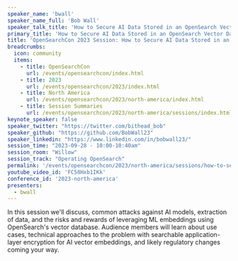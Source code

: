 ```yaml
---
speaker_name: 'bwall'
speaker_name_full: 'Bob Wall'
speaker_talk_title: 'How to Secure AI Data Stored in an OpenSearch Vector Database'
primary_title: 'How to Secure AI Data Stored in an OpenSearch Vector Database'
title: 'OpenSearchCon 2023 Session: How to Secure AI Data Stored in an OpenSearch Vector Database'
breadcrumbs:
  icon: community
  items:
    - title: OpenSearchCon
      url: /events/opensearchcon/index.html
    - title: 2023
      url: /events/opensearchcon/2023/index.html
    - title: North America
      url: /events/opensearchcon/2023/north-america/index.html
    - title: Session Summaries
      url: /events/opensearchcon/2023/north-america/sessions/index.html
keynote_speaker: false
speaker_twitter: "https://twitter.com/bithead_bob"
speaker_github: "https://github.com/BobWall23"
speaker_linkedin: "https://www.linkedin.com/in/bobwall23/"
session_time: "2023-09-28 - 10:00-10:40am"
session_room: "Willow"
session_track: "Operating OpenSearch"
permalink: '/events/opensearchcon/2023/north-america/sessions/how-to-secure-ai-data-stored-in-an-opensearch-vector-database.html'
youtube_video_id: 'FC58Hxb1IKk'
conference_id: '2023-north-america'
presenters:
  - bwall
---
```


In this session we'll discuss, common attacks against AI models, extraction of data, and the risks and rewards of leveraging ML embeddings using OpenSearch's vector database. Audience members will learn about use cases, technical approaches to the problem with searchable application-layer encryption for AI vector embeddings, and likely regulatory changes coming your way.
